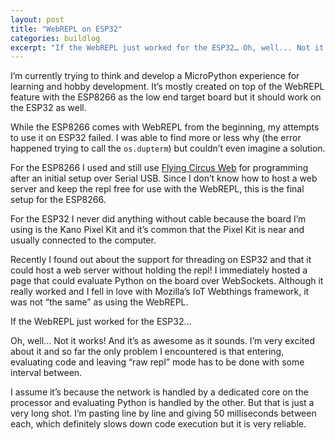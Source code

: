 ```yaml
---
layout: post
title: "WebREPL on ESP32"
categories: buildlog
excerpt: "If the WebREPL just worked for the ESP32… Oh, well... Not it works!"
---
```


I’m currently trying to think and develop a MicroPython experience for learning and hobby development. It’s mostly created on top of the WebREPL feature with the ESP8266 as the low end target board but it should work on the ESP32 as well.

While the ESP8266 comes with WebREPL from the beginning, my attempts to use it on ESP32 failed. I was able to find more or less why (the error happened trying to call the `os.dupterm`) but couldn’t even imagine a solution.

For the ESP8266 I used and still use [Flying Circus Web](http://flying-circus-web.herokuapp.com) for programming after an initial setup over Serial USB. Since I don’t know how to host a web server and keep the repl free for use with the WebREPL, this is the final setup for the ESP8266.

For the ESP32 I never did anything without cable because the board I’m using is the Kano Pixel Kit and it’s common that the Pixel Kit is near and usually connected to the computer.

Recently I found out about the support for threading on ESP32 and that it could host a web server without holding the repl! I immediately hosted a page that could evaluate Python on the board over WebSockets. Although it really worked and I fell in love with Mozilla’s IoT Webthings framework, it was not “the same” as using the WebREPL.

If the WebREPL just worked for the ESP32…

Oh, well... Not it works! And it’s as awesome as it sounds. I’m very excited about it and so far the only problem I encountered is that entering, evaluating code and leaving “raw repl” mode has to be done with some interval between.

I assume it’s because the network is handled by a dedicated core on the processor and evaluating Python is handled by the other. But that is just a very long shot. I’m pasting line by line and giving 50 milliseconds between each, which definitely slows down code execution but it is very reliable.
